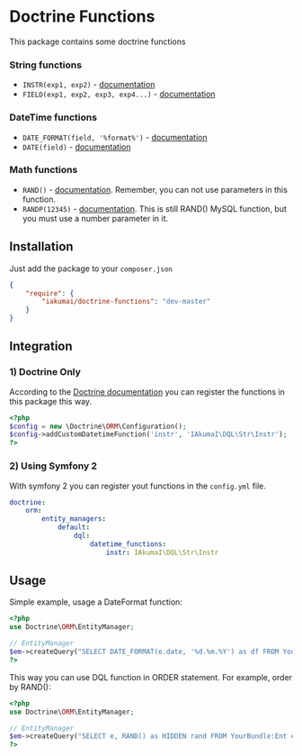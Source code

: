 Doctrine Functions
==================

This package contains some doctrine functions

### String functions

* `INSTR(exp1, exp2)` - [documentation](http://dev.mysql.com/doc/refman/5.0/en/string-functions.html#function_instr)
* `FIELD(exp1, exp2, exp3, exp4...)` - [documentation](http://dev.mysql.com/doc/refman/5.0/en/string-functions.html#function_field)

### DateTime functions

* `DATE_FORMAT(field, '%format%')` - [documentation](http://dev.mysql.com/doc/refman/5.0/en/date-and-time-functions.html#function_date-format)
* `DATE(field)` - [documentation](http://dev.mysql.com/doc/refman/5.0/en/date-and-time-functions.html#function_date)

### Math functions

* `RAND()` - [documentation](http://dev.mysql.com/doc/refman/5.0/en/mathematical-functions.html#function_rand). Remember, you can not use parameters in this function.
* `RANDP(12345)` - [documentation](http://dev.mysql.com/doc/refman/5.0/en/mathematical-functions.html#function_rand). This is still RAND() MySQL function, but you must use a number parameter in it.


Installation
------------

Just add the package to your `composer.json`

```json
{
    "require": {
        "iakumai/doctrine-functions": "dev-master"
    }
}
```

Integration
-----------

### 1) Doctrine Only

According to the [Doctrine documentation](http://docs.doctrine-project.org/en/latest/cookbook/dql-user-defined-functions.html) you can register the functions in this package this way.

```php
<?php
$config = new \Doctrine\ORM\Configuration();
$config->addCustomDatetimeFunction('instr', 'IAkumaI\DQL\Str\Instr');
?>
```

### 2) Using Symfony 2

With symfony 2 you can register yout functions in the `config.yml` file.

```yaml
doctrine:
    orm:
        entity_managers:
            default:
                dql:
                    datetime_functions:
                        instr: IAkumaI\DQL\Str\Instr
```

Usage
-----

Simple example, usage a DateFormat function:

```php
<?php
use Doctrine\ORM\EntityManager;

// EntityManager
$em->createQuery("SELECT DATE_FORMAT(e.date, '%d.%m.%Y') as df FROM YourBundle:Ent e");
?>
```

This way you can use DQL function in ORDER statement. For example, order by RAND():

```php
<?php
use Doctrine\ORM\EntityManager;

// EntityManager
$em->createQuery("SELECT e, RAND() as HIDDEN rand FROM YourBundle:Ent e ORDER BY rand");
?>
```
